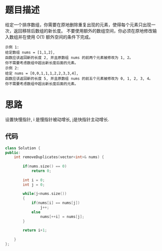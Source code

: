 # 题目描述
给定一个排序数组，你需要在原地删除重复出现的元素，使得每个元素只出现一次，返回移除后数组的新长度。
不要使用额外的数组空间，你必须在原地修改输入数组并在使用 O(1) 额外空间的条件下完成。
```
示例 1:
给定数组 nums = [1,1,2], 
函数应该返回新的长度 2, 并且原数组 nums 的前两个元素被修改为 1, 2。 
你不需要考虑数组中超出新长度后面的元素。
示例 2:
给定 nums = [0,0,1,1,1,2,2,3,3,4],
函数应该返回新的长度 5, 并且原数组 nums 的前五个元素被修改为 0, 1, 2, 3, 4。
你不需要考虑数组中超出新长度后面的元素。
```
# 思路
设置快慢指针, i 是慢指针被动增长, j是快指针主动增长.
## 代码
```c++
class Solution {
public:
    int removeDuplicates(vector<int>& nums) {
        
        if(nums.size() == 0)
            return 0;
        
        int i = 0;
        int j = 0;
        
        while(j<nums.size())
        {
            if(nums[i] == nums[j])
                j++;
            else
                nums[++i] = nums[j];
        }
        
        return i+1;
        
    }
};
```
